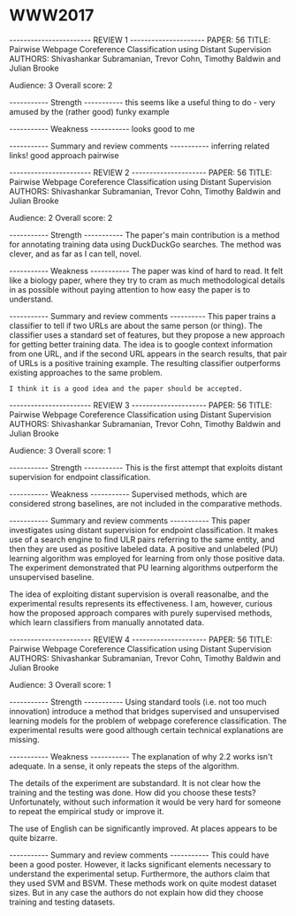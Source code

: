 # WWW2017
----------------------- REVIEW 1 ---------------------
PAPER: 56
TITLE: Pairwise Webpage Coreference Classification using Distant Supervision
AUTHORS: Shivashankar Subramanian, Trevor Cohn, Timothy Baldwin and Julian Brooke

Audience: 3
Overall score: 2

----------- Strength -----------
this seems like a useful thing to do - very amused by the (rather good) funky example

----------- Weakness -----------
looks good to me

----------- Summary and review comments -----------
inferring related links! good approach pairwise


----------------------- REVIEW 2 ---------------------
PAPER: 56
TITLE: Pairwise Webpage Coreference Classification using Distant Supervision
AUTHORS: Shivashankar Subramanian, Trevor Cohn, Timothy Baldwin and Julian Brooke

Audience: 2
Overall score: 2

----------- Strength -----------
The paper's main contribution is a method for annotating training data
    using DuckDuckGo searches.  The method was clever, and as far as I can
    tell, novel.

----------- Weakness -----------
The paper was kind of hard to read.  It felt like a biology paper, where
    they try to cram as much methodological details in as possible without
    paying attention to how easy the paper is to understand.

----------- Summary and review comments ----------
This paper trains a classifier to tell if two URLs are about the same
    person (or thing).  The classifier uses a standard set of features, but
    they propose a new approach for getting better training data.  The idea is
    to google context information from one URL, and if the second URL appears
    in the search results, that pair of URLs is a positive training example.
    The resulting classifier outperforms existing approaches to the same
    problem.

    I think it is a good idea and the paper should be accepted.


----------------------- REVIEW 3 ---------------------
PAPER: 56
TITLE: Pairwise Webpage Coreference Classification using Distant Supervision
AUTHORS: Shivashankar Subramanian, Trevor Cohn, Timothy Baldwin and Julian Brooke

Audience: 3
Overall score: 1

----------- Strength -----------
This is the first attempt that exploits distant supervision for endpoint classification.

----------- Weakness -----------
Supervised methods, which are considered strong baselines, are not included in the comparative methods.

----------- Summary and review comments -----------
This paper investigates using distant supervision for endpoint classification. It makes use of a search engine to find ULR pairs referring to the same entity, and then they are used as positive labeled data. A positive and unlabeled (PU) learning algorithm was employed for learning from only those positive data. The experiment demonstrated that PU learning algorithms outperform the unsupervised baseline.

The idea of exploiting distant supervision is overall reasonalbe, and the experimental results represents its effectiveness. I am, however, curious how the proposed approach compares with purely supervised methods, which learn classifiers from manually annotated data.


----------------------- REVIEW 4 ---------------------
PAPER: 56
TITLE: Pairwise Webpage Coreference Classification using Distant Supervision
AUTHORS: Shivashankar Subramanian, Trevor Cohn, Timothy Baldwin and Julian Brooke

Audience: 3
Overall score: 1

----------- Strength -----------
Using standard tools (i.e. not too much innovation) introduce a method that bridges supervised and unsupervised learning models for the problem of webpage coreference classification. The experimental results were good although certain technical explanations are missing.

----------- Weakness -----------
The explanation of why 2.2 works isn't adequate. In a sense, it only repeats the steps of the algorithm.

The details of the experiment are substandard. It is not clear how the training and the testing was done. How did you choose these tests? Unfortunately, without such information it would be very hard for someone to repeat the empirical study or improve it.

The use of English can be significantly improved.
At places appears to be quite bizarre.

----------- Summary and review comments -----------
This could have been a good poster. However, it lacks significant elements necessary to understand the experimental setup. Furthermore, the authors claim that they used SVM and BSVM. These methods work on quite modest dataset sizes. But in any case the authors do not explain how did they choose training and testing datasets.
